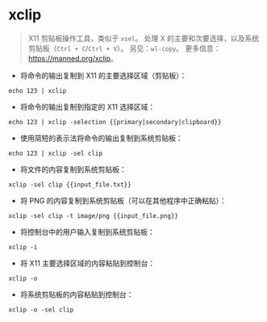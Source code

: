 # xclip

> X11 剪贴板操作工具，类似于 `xsel`。
> 处理 X 的主要和次要选择，以及系统剪贴板（`Ctrl + C`/`Ctrl + V`）。
> 另见：`wl-copy`。
> 更多信息：<https://manned.org/xclip>。

- 将命令的输出复制到 X11 的主要选择区域（剪贴板）：

`echo 123 | xclip`

- 将命令的输出复制到指定的 X11 选择区域：

`echo 123 | xclip -selection {{primary|secondary|clipboard}}`

- 使用简短的表示法将命令的输出复制到系统剪贴板：

`echo 123 | xclip -sel clip`

- 将文件的内容复制到系统剪贴板：

`xclip -sel clip {{input_file.txt}}`

- 将 PNG 的内容复制到系统剪贴板（可以在其他程序中正确粘贴）：

`xclip -sel clip -t image/png {{input_file.png}}`

- 将控制台中的用户输入复制到系统剪贴板：

`xclip -i`

- 将 X11 主要选择区域的内容粘贴到控制台：

`xclip -o`

- 将系统剪贴板的内容粘贴到控制台：

`xclip -o -sel clip`